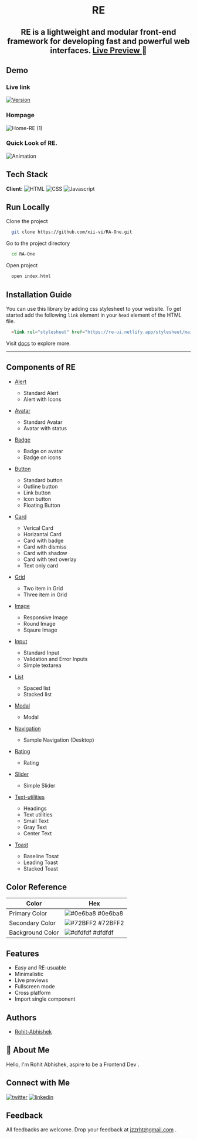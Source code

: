 <h1 align="center" style="font-weight: bold"> RE </h1>
<h2 align="center" >RE is a lightweight and modular front-end framework for developing fast and powerful web interfaces.  <a href="https://re-ui.netlify.app/"> Live Preview </a>  🚀 </h2>


## Demo

### Live link   
[![Version](https://img.shields.io/badge/RE-v1.0.0-blue)](https://re-ui.netlify.app/)

### Hompage
![Home-RE (1)](https://user-images.githubusercontent.com/86154835/154942447-9493a09c-3adf-4079-80b4-e8d42dbdd590.png)

### Quick Look of RE.
![Animation](https://user-images.githubusercontent.com/86154835/154942409-fc760637-0cc8-40c6-9cc7-4698103b4daf.gif)


## Tech Stack

**Client:** 
![HTML](https://img.shields.io/badge/-HTML-orange)
![CSS](https://img.shields.io/badge/-CSS-blue)
![Javascript](https://img.shields.io/badge/-Javascript-blueviolet)


## Run Locally

Clone the project

```bash
  git clone https://github.com/xii-vi/RA-One.git
```

Go to the project directory

```bash
  cd RA-One
```

Open project

```bash
  open index.html
```

## Installation Guide

You can use this library by adding css stylesheet to your website. To get started add the following `link` element in your `head` element of the HTML file.

```html
  <link rel="stylesheet" href="https://re-ui.netlify.app/stylesheet/main.css">
```

Visit [docs](https://re-ui.netlify.app/pages/how-to-install.html) to explore more.

---

## Components of RE

- [Alert](https://re-ui.netlify.app/pages/alert.html)

  - Standard Alert
  - Alert with Icons

- [Avatar](https://re-ui.netlify.app/pages/avatar.html)

  - Standard Avatar
  - Avatar with status

- [Badge](https://re-ui.netlify.app/pages/badge.html)

  - Badge on avatar
  - Badge on icons

- [Button](https://re-ui.netlify.app/pages/button.html)

  - Standard button
  - Outline button
  - Link button
  - Icon button
  - Floating Button

- [Card](https://re-ui.netlify.app/pages/card.html)

  - Verical Card
  - Horizantal Card
  - Card with badge
  - Card with dismiss
  - Card with shadow
  - Card with text overlay
  - Text only card

- [Grid](https://re-ui.netlify.app/pages/grid.html) 

  - Two item in Grid
  - Three item in Grid
  
- [Image](https://re-ui.netlify.app/pages/image.html)

  - Responsive Image
  - Round Image
  - Sqaure Image

- [Input](https://re-ui.netlify.app/pages/input.html)

  - Standard Input
  - Validation and Error Inputs
  - Simple textarea

- [List](https://re-ui.netlify.app/pages/list.html)

  - Spaced list
  - Stacked list

- [Modal](https://re-ui.netlify.app/pages/modal.html)

  - Modal
 
- [Navigation](https://re-ui.netlify.app/pages/navigation.html)

  - Sample Navigation (Desktop)

- [Rating](https://re-ui.netlify.app/pages/rating.html)

  - Rating
 
- [Slider](https://re-ui.netlify.app/pages/navigation.html)

  - Simple Slider

- [Text-utilities](https://re-ui.netlify.app/pages/text-utilities.html)

  - Headings
  - Text utilities
   - Small Text
   - Gray Text
   - Center Text 
 
- [Toast](https://re-ui.netlify.app/pages/toast.html)
  - Baseline Tosat
  - Leading Toast
  - Stacked Toast

## Color Reference

| Color             | Hex                                                                |
| ----------------- | ------------------------------------------------------------------ |
| Primary Color | ![#0e6ba8](https://via.placeholder.com/40/0e6ba8?text=+) #0e6ba8
| Secondary Color | ![#72BFF2](https://via.placeholder.com/40/72BFF2?text=+) #72BFF2
| Background Color | ![#dfdfdf](https://via.placeholder.com/40/dfdfdf;?text=+) #dfdfdf

## Features

- Easy and RE-usuable
- Minimalistic
- Live previews
- Fullscreen mode
- Cross platform
- Import single component

## Authors
- [Rohit-Abhishek](https://www.github.com/xii-vi)

## 🚀 About Me
Hello, I'm Rohit Abhishek, aspire to be a Frontend Dev . 

## Connect with Me
[![twitter](https://img.shields.io/badge/twitter-1DA1F2?style=for-the-badge&logo=twitter&logoColor=white)](https://twitter.com/jzzrht)
[![linkedin](https://img.shields.io/badge/linkedin-0A66C2?style=for-the-badge&logo=linkedin&logoColor=white)](https://www.linkedin.com/in/rohit-abhishek/)

## Feedback

All feedbacks are welcome. Drop your feedback at jzzrht@gmail.com .
